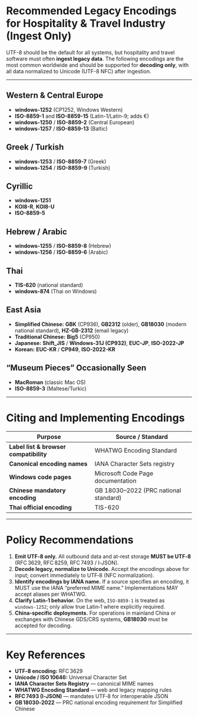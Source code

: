 # Recommended Legacy Encodings for Hospitality & Travel Industry (Ingest Only)

UTF-8 should be the default for all systems, but hospitality and travel software must often **ingest legacy data**. The following encodings are the most common worldwide and should be supported for **decoding only**, with all data normalized to Unicode (UTF-8 NFC) after ingestion.

---

## Western & Central Europe
- **windows-1252** (CP1252, Windows Western)
- **ISO-8859-1** and **ISO-8859-15** (Latin-1/Latin-9; adds €)
- **windows-1250** / **ISO-8859-2** (Central European)
- **windows-1257** / **ISO-8859-13** (Baltic)

## Greek / Turkish
- **windows-1253** / **ISO-8859-7** (Greek)
- **windows-1254** / **ISO-8859-9** (Turkish)

## Cyrillic
- **windows-1251**
- **KOI8-R**, **KOI8-U**
- **ISO-8859-5**

## Hebrew / Arabic
- **windows-1255** / **ISO-8859-8** (Hebrew)
- **windows-1256** / **ISO-8859-6** (Arabic)

## Thai
- **TIS-620** (national standard)
- **windows-874** (Thai on Windows)

## East Asia
- **Simplified Chinese:** **GBK** (CP936), **GB2312** (older), **GB18030** (modern national standard), **HZ-GB-2312** (email legacy)
- **Traditional Chinese:** **Big5** (CP950)
- **Japanese:** **Shift_JIS** / **Windows-31J (CP932)**, **EUC-JP**, **ISO-2022-JP**
- **Korean:** **EUC-KR** / **CP949**, **ISO-2022-KR**

## “Museum Pieces” Occasionally Seen
- **MacRoman** (classic Mac OS)
- **ISO-8859-3** (Maltese/Turkic)

---

# Citing and Implementing Encodings

| Purpose | Source / Standard |
|----------|------------------|
| **Label list & browser compatibility** | WHATWG Encoding Standard |
| **Canonical encoding names** | IANA Character Sets registry |
| **Windows code pages** | Microsoft Code Page documentation |
| **Chinese mandatory encoding** | GB 18030–2022 (PRC national standard) |
| **Thai official encoding** | TIS-620 |

---

# Policy Recommendations

1. **Emit UTF‑8 only.** All outbound data and at-rest storage **MUST be UTF‑8** (RFC 3629, RFC 8259, RFC 7493 / I‑JSON).  
2. **Decode legacy, normalize to Unicode.** Accept the encodings above for input; convert immediately to UTF‑8 (NFC normalization).  
3. **Identify encodings by IANA name.** If a source specifies an encoding, it MUST use the IANA “preferred MIME name.” Implementations MAY accept aliases per WHATWG.  
4. **Clarify Latin‑1 behavior.** On the web, `ISO‑8859‑1` is treated as `windows‑1252`; only allow true Latin‑1 where explicitly required.  
5. **China-specific deployments.** For operations in mainland China or exchanges with Chinese GDS/CRS systems, **GB18030** must be accepted for decoding.  

---

# Key References

- **UTF‑8 encoding:** RFC 3629  
- **Unicode / ISO 10646:** Universal Character Set  
- **IANA Character Sets Registry** — canonical MIME names  
- **WHATWG Encoding Standard** — web and legacy mapping rules  
- **RFC 7493 (I‑JSON)** — mandates UTF‑8 for interoperable JSON  
- **GB 18030‑2022** — PRC national encoding requirement for Simplified Chinese
